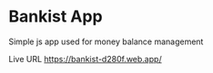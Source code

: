 # Bankist App

Simple js app used for money balance management

Live URL https://bankist-d280f.web.app/
